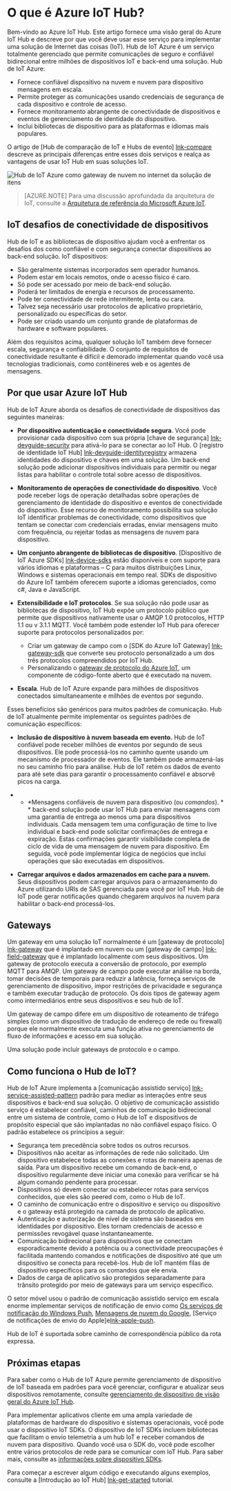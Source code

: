 <properties
 pageTitle="Visão geral de IoT Hub Azure | Microsoft Azure"
 description="Visão geral do serviço do Azure IoT Hub: o que é o hub de iot, conectividade de dispositivo, internet de padrões de comunicação de coisas e padrão de comunicação assistido de serviço"
 services="iot-hub"
 documentationCenter=""
 authors="dominicbetts"
 manager="timlt"
 editor=""/>

<tags
 ms.service="iot-hub"
 ms.devlang="na"
 ms.topic="get-started-article"
 ms.tgt_pltfrm="na"
 ms.workload="na"
 ms.date="08/25/2016"
 ms.author="dobett"/>

# <a name="what-is-azure-iot-hub"></a>O que é Azure IoT Hub?

Bem-vindo ao Azure IoT Hub. Este artigo fornece uma visão geral do Azure IoT Hub e descreve por que você deve usar esse serviço para implementar uma solução de Internet das coisas (IoT). Hub de IoT Azure é um serviço totalmente gerenciado que permite comunicações de seguro e confiável bidirecional entre milhões de dispositivos IoT e back-end uma solução. Hub de IoT Azure:

- Fornece confiável dispositivo na nuvem e nuvem para dispositivo mensagens em escala.
- Permite proteger as comunicações usando credenciais de segurança de cada dispositivo e controle de acesso.
- Fornece monitoramento abrangente de conectividade de dispositivos e eventos de gerenciamento de identidade do dispositivo.
- Inclui bibliotecas de dispositivo para as plataformas e idiomas mais populares.

O artigo de [Hub de comparação de IoT e Hubs de evento] [ lnk-compare] descreve as principais diferenças entre esses dois serviços e realça as vantagens de usar IoT Hub em suas soluções IoT.

![Hub de IoT Azure como gateway de nuvem no internet da solução de itens][img-architecture]

> [AZURE.NOTE] Para uma discussão aprofundada da arquitetura de IoT, consulte a [Arquitetura de referência do Microsoft Azure IoT][lnk-refarch].

## <a name="iot-device-connectivity-challenges"></a>IoT desafios de conectividade de dispositivos

Hub de IoT e as bibliotecas de dispositivo ajudam você a enfrentar os desafios dos como confiável e com segurança conectar dispositivos ao back-end solução. IoT dispositivos:

- São geralmente sistemas incorporados sem operador humanos.
- Podem estar em locais remotos, onde o acesso físico é caro.
- Só pode ser acessado por meio de back-end solução.
- Poderá ter limitados de energia e recursos de processamento.
- Pode ter conectividade de rede intermitente, lenta ou cara.
- Talvez seja necessário usar protocolos de aplicativo proprietário, personalizado ou específicas do setor.
- Pode ser criado usando um conjunto grande de plataformas de hardware e software populares.

Além dos requisitos acima, qualquer solução IoT também deve fornecer escala, segurança e confiabilidade. O conjunto de requisitos de conectividade resultante é difícil e demorado implementar quando você usa tecnologias tradicionais, como contêineres web e os agentes de mensagens.

## <a name="why-use-azure-iot-hub"></a>Por que usar Azure IoT Hub

Hub de IoT Azure aborda os desafios de conectividade de dispositivos das seguintes maneiras:

-   **Por dispositivo autenticação e conectividade segura**. Você pode provisionar cada dispositivo com sua própria [chave de segurança] [ lnk-devguide-security] para ativá-lo para se conectar ao IoT Hub. O [registro de identidade IoT Hub] [ lnk-devguide-identityregistry] armazena identidades do dispositivo e chaves em uma solução. Um back-end solução pode adicionar dispositivos individuais para permitir ou negar listas para habilitar o controle total sobre acesso de dispositivos.

-   **Monitoramento de operações de conectividade do dispositivo**. Você pode receber logs de operação detalhadas sobre operações de gerenciamento de identidade do dispositivo e eventos de conectividade do dispositivo. Esse recurso de monitoramento possibilita sua solução IoT identificar problemas de conectividade, como dispositivos que tentam se conectar com credenciais erradas, enviar mensagens muito com frequência, ou rejeitar todas as mensagens de nuvem para dispositivo.

-   **Um conjunto abrangente de bibliotecas de dispositivo**. [Dispositivo de IoT Azure SDKs] [ lnk-device-sdks] estão disponíveis e com suporte para vários idiomas e plataformas – C para muitos distribuições Linux, Windows e sistemas operacionais em tempo real. SDKs de dispositivo do Azure IoT também oferecem suporte a idiomas gerenciados, como c#, Java e JavaScript.

-   **Extensibilidade e IoT protocolos**. Se sua solução não pode usar as bibliotecas de dispositivo, IoT Hub expõe um protocolo público que permite que dispositivos nativamente usar o AMQP 1.0 protocolos, HTTP 1.1 ou v 3.1.1 MQTT. Você também pode estender IoT Hub para oferecer suporte para protocolos personalizados por:

    - Criar um gateway de campo com o [SDK do Azure IoT Gateway] [ lnk-gateway-sdk] que converte seu protocolo personalizado a um dos três protocolos compreendidos por IoT Hub. 
    - Personalizando o [gateway de protocolo do Azure IoT][protocol-gateway], um componente de código-fonte aberto que é executado na nuvem.

-   **Escala**. Hub de IoT Azure expande para milhões de dispositivos conectados simultaneamente e milhões de eventos por segundo.

Esses benefícios são genéricos para muitos padrões de comunicação. Hub de IoT atualmente permite implementar os seguintes padrões de comunicação específicos:

-   **Inclusão de dispositivo à nuvem baseada em evento.** Hub de IoT confiável pode receber milhões de eventos por segundo de seus dispositivos. Ele pode processá-los no caminho quente usando um mecanismo de processador de eventos. Ele também pode armazená-las no seu caminho frio para análise. Hub de IoT retém os dados de evento para até sete dias para garantir o processamento confiável e absorvê picos na carga.

-   * *Mensagens confiáveis de nuvem para dispositivo (ou *comandos*). * * back-end solução pode usar IoT Hub para enviar mensagens com uma garantia de entrega ao menos uma para dispositivos individuais. Cada mensagem tem uma configuração de time to live individual e back-end pode solicitar confirmações de entrega e expiração. Estas confirmações garantir visibilidade completa de ciclo de vida de uma mensagem de nuvem para dispositivo. Em seguida, você pode implementar lógica de negócios que inclui operações que são executadas em dispositivos.

-   **Carregar arquivos e dados armazenados em cache para a nuvem.** Seus dispositivos podem carregar arquivos para o armazenamento do Azure utilizando URIs de SAS gerenciada para você por IoT Hub. Hub de IoT pode gerar notificações quando chegarem arquivos na nuvem para habilitar o back-end processá-los.

## <a name="gateways"></a>Gateways

Um gateway em uma solução IoT normalmente é um [gateway de protocolo] [ lnk-gateway] que é implantado em nuvem ou um [gateway de campo] [ lnk-field-gateway] que é implantado localmente com seus dispositivos. Um gateway de protocolo executa a conversão de protocolo, por exemplo MQTT para AMQP. Um gateway de campo pode executar análise na borda, tomar decisões de temporais para reduzir a latência, forneça serviços de gerenciamento de dispositivo, impor restrições de privacidade e segurança e também executar tradução de protocolo. Os dois tipos de gateway agem como intermediários entre seus dispositivos e seu hub de IoT.

Um gateway de campo difere em um dispositivo de roteamento de tráfego simples (como um dispositivo de tradução de endereço de rede ou firewall) porque ele normalmente executa uma função ativa no gerenciamento de fluxo de informações e acesso em sua solução.

Uma solução pode incluir gateways de protocolo e o campo.

## <a name="how-does-iot-hub-work"></a>Como funciona o Hub de IoT?

Hub de IoT Azure implementa a [comunicação assistido serviço] [ lnk-service-assisted-pattern] padrão para mediar as interações entre seus dispositivos e back-end sua solução. O objetivo de comunicação assistido serviço é estabelecer confiável, caminhos de comunicação bidirecional entre um sistema de controle, como o Hub de IoT e dispositivos de propósito especial que são implantadas no não confiável espaço físico. O padrão estabelece os princípios a seguir:

- Segurança tem precedência sobre todos os outros recursos.
- Dispositivos não aceitar as informações de rede não solicitado. Um dispositivo estabelece todas as conexões e rotas de maneira apenas de saída. Para um dispositivo recebe um comando de back-end, o dispositivo regularmente deve iniciar uma conexão para verificar se há algum comando pendente para processar.
- Dispositivos só devem conectar ou estabelecer rotas para serviços conhecidos, que eles são peered com, como o Hub de IoT.
- O caminho de comunicação entre o dispositivo e serviço ou dispositivo e o gateway está protegido na camada de protocolo de aplicativo.
- Autenticação e autorização de nível de sistema são baseados em identidades por dispositivo. Eles tornam credenciais de acesso e permissões revogável quase instantaneamente.
- Comunicação bidirecional para dispositivos que se conectam esporadicamente devido a potência ou a conectividade preocupações é facilitada mantendo comandos e notificações de dispositivo até que um dispositivo se conecta para recebê-los. Hub de IoT mantém filas de dispositivo específicos para os comandos que ele envia.
- Dados de carga de aplicativo são protegidos separadamente para trânsito protegido por meio de gateways para um serviço específico.

O setor móvel usou o padrão de comunicação assistido serviço em escala enorme implementar serviços de notificação de envio como [Os serviços de notificação do Windows Push][lnk-wns], [Mensagens de nuvem do Google][lnk-google-messaging], [Serviço de notificações de envio do Apple]e[lnk-apple-push].

Hub de IoT é suportada sobre caminho de correspondência público da rota expressa.

## <a name="next-steps"></a>Próximas etapas

Para saber como o Hub de IoT Azure permite gerenciamento de dispositivo de IoT baseada em padrões para você gerenciar, configurar e atualizar seus dispositivos remotamente, consulte [gerenciamento de dispositivo de visão geral do Azure IoT Hub][lnk-device-management].

Para implementar aplicativos cliente em uma ampla variedade de plataformas de hardware do dispositivo e sistemas operacionais, você pode usar o dispositivo IoT SDKs. O dispositivo de IoT SDKs incluem bibliotecas que facilitam o envio telemetria a um hub IoT e receber comandos de nuvem para dispositivo. Quando você usa o SDK do, você pode escolher entre vários protocolos de rede para se comunicar com IoT Hub. Para saber mais, consulte as [informações sobre dispositivo SDKs][lnk-device-sdks].

Para começar a escrever algum código e executando alguns exemplos, consulte a [Introdução ao IoT Hub] [ lnk-get-started] tutorial.

[img-architecture]: media/iot-hub-what-is-iot-hub/hubarchitecture.png


[lnk-get-started]: iot-hub-csharp-csharp-getstarted.md
[protocol-gateway]: https://github.com/Azure/azure-iot-protocol-gateway/blob/master/README.md
[lnk-service-assisted-pattern]: http://blogs.msdn.com/b/clemensv/archive/2014/02/10/service-assisted-communication-for-connected-devices.aspx "Serviço assistido comunicação, postagem de blog por Clemens Vasters"
[lnk-compare]: iot-hub-compare-event-hubs.md
[lnk-gateway]: iot-hub-protocol-gateway.md
[lnk-field-gateway]: iot-hub-devguide-endpoints.md#field-gateways
[lnk-devguide-identityregistry]: iot-hub-devguide-identity-registry.md
[lnk-devguide-security]: iot-hub-devguide-security.md
[lnk-wns]: https://msdn.microsoft.com/library/windows/apps/mt187203.aspx
[lnk-google-messaging]: https://developers.google.com/cloud-messaging/
[lnk-apple-push]: https://developer.apple.com/library/ios/documentation/NetworkingInternet/Conceptual/RemoteNotificationsPG/Chapters/ApplePushService.html#//apple_ref/doc/uid/TP40008194-CH100-SW9
[lnk-device-sdks]: https://github.com/Azure/azure-iot-sdks
[lnk-refarch]: http://download.microsoft.com/download/A/4/D/A4DAD253-BC21-41D3-B9D9-87D2AE6F0719/Microsoft_Azure_IoT_Reference_Architecture.pdf
[lnk-gateway-sdk]: https://github.com/Azure/azure-iot-gateway-sdk
[lnk-device-management]: iot-hub-device-management-overview.md
